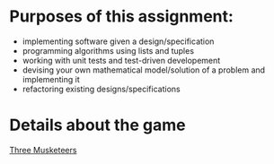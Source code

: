 <html>
    <h1>Purposes of this assignment:</h1>
    <ul>
      <li> implementing software given a design/specification</li>
      <li> programming algorithms using lists and tuples </li>
      <li> working with unit tests and test-driven developement </li>
      <li> devising your own mathematical model/solution of a problem and implementing it </li>
      <li> refactoring existing designs/specifications </li>
    </ul>
    <h1>Details about the game</h1>
    <p><a href="http://en.wikipedia.org/wiki/Three_Musketeers_%28game%29">Three
        Musketeers</a></p>
 </html>
